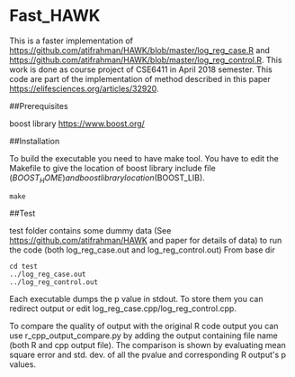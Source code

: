 # Fast_HAWK

This is a faster implementation of https://github.com/atifrahman/HAWK/blob/master/log_reg_case.R and https://github.com/atifrahman/HAWK/blob/master/log_reg_control.R. This work is done as course project of CSE6411 in April 2018 semester. This code are part of the implementation of method described in this paper https://elifesciences.org/articles/32920.

##Prerequisites

boost library
https://www.boost.org/

##Installation

To build the executable you need to have make tool. You have to edit the Makefile to give the location of boost library include file ($BOOST_HOME) and boost library location ($BOOST_LIB).

```
make
```

##Test

test folder contains some dummy data (See https://github.com/atifrahman/HAWK and paper for details of data) to run the code (both log_reg_case.out and log_reg_control.out)
From base dir

```
cd test
../log_reg_case.out
../log_reg_control.out
```
Each executable dumps the p value in stdout. To store them you can redirect output or edit log_reg_case.cpp/log_reg_control.cpp.

To compare the quality of output with the original R code output you can use r_cpp_output_compare.py by adding the output containing file name (both R and cpp output file). The comparison is shown by evaluating mean square error and std. dev. of all the pvalue and corresponding R output's p values.
